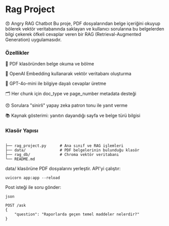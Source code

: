 # Rag Project

😠 Angry RAG Chatbot
Bu proje, PDF dosyalarından belge içeriğini okuyup bölerek vektör veritabanında saklayan ve kullanıcı sorularına bu belgelerden bilgi çekerek öfkeli cevaplar veren bir RAG (Retrieval-Augmented Generation) uygulamasıdır.

### Özellikler

📄 PDF klasöründen belge okuma ve bölme

🧠 OpenAI Embedding kullanarak vektör veritabanı oluşturma

🤖 GPT-4o-mini ile bilgiye dayalı cevaplar üretme

🗂️ Her chunk için doc_type ve page_number metadata desteği

😠 Sorulara "sinirli" yapay zeka patron tonu ile yanıt verme

📚 Kaynak gösterimi: yanıtın dayandığı sayfa ve belge türü bilgisi

### Klasör Yapısı

```

├── rag_project.py      # Ana sınıf ve RAG işlemleri
├── data/               # PDF belgelerinin bulunduğu klasör
├── rag_db/             # Chroma vektör veritabanı
└── README.md           
```

data/ klasörüne PDF dosyalarını yerleştir.
API'yi çalıştır:

```
uvicorn app:app --reload
```

Post isteği ile soru gönder:
```
json

POST /ask
{
    "question": "Raporlarda geçen temel maddeler nelerdir?"
}
```
